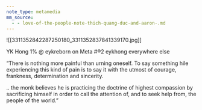 ```yaml
---
note_type: metamedia
mm_source:
  - - love-of-the-people-note-thich-quang-duc-and-aaron-.md
---
```


![[3311352842287250180_3311352837841339170.jpg]]

YK Hong
1% @ eykreborn on Meta
#®2 eykhong everywhere else

“There is nothing more painful than
urning oneself. To say something
hile experiencing this kind of pain is
to say it with the utmost of courage,
frankness, determination and
sincerity.

.. the monk believes he is practicing
the doctrine of highest compassion by
sacrificing himself in order to call the
attention of, and to seek help from,
the people of the world.”


